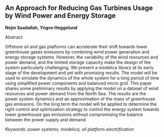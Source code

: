 ## An Approach for Reducing Gas Turbines Usage by Wind Power and Energy Storage

**Nejm Saadallah, Yngve Heggelund**

Abstract

Offshore oil and gas platforms can accelerate their shift
towards lower greenhouse gases emissions by combining
wind power generation and energy storage systems. However,
the variability of the wind resources and power demand,
and the limited storage capacity make the design
of the system particularly challenging. We present a modelica
library at its early stage of the development and yet
with promising results. The model will be used to simulate
the dynamics of the whole system for a long period of time
using simplified power components and balanced micro
grid. This paper shares some preliminary results by applying
the model on a dataset of wind resources and power
demand from the North Sea. The results are the power system
dynamics and an approximation of the mass of greenhouse
gas emissions. On the long term the model will
be applied to determine the right control and optimization
strategy to control the energy system towards lower
greenhouse gas emissions without compromising the balance
between the power supply and demand.

*Keywords: power systems, modelica, oil platform electrification*
